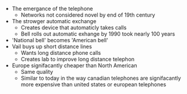 
- The emergance of the telephone
	- Networks not considered novel by end of 19th century
- The strowger automatic exchange
	- Creates device that automaticly takes calls
	- Bell rolls out automatic exhange by 1990 took nearly 100 years
- 'National bell' becomes 'American bell'
- Vail buys up short distance lines 
	- Wants long distance phone calls 
	- Creates lab to improve long distance telephon
- Europe signifacantly cheaper than North American
	- Same quality
	- Similar to today in the way canadian telephones are signifacantly more expensive than united states or european telephones